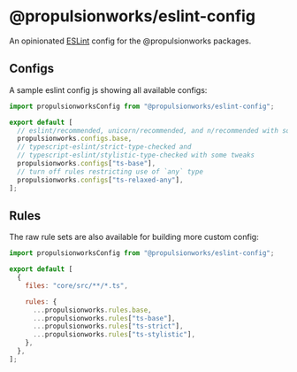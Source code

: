 # @propulsionworks/eslint-config

An opinionated [ESLint](https://eslint.org/) config for the @propulsionworks packages.

## Configs

A sample eslint config js showing all available configs:

```js
import propulsionworksConfig from "@propulsionworks/eslint-config";

export default [
  // eslint/recommended, unicorn/recommended, and n/recommended with some tweaks
  propulsionworks.configs.base,
  // typescript-eslint/strict-type-checked and
  // typescript-eslint/stylistic-type-checked with some tweaks
  propulsionworks.configs["ts-base"],
  // turn off rules restricting use of `any` type
  propulsionworks.configs["ts-relaxed-any"],
];
```

## Rules

The raw rule sets are also available for building more custom config:

```js
import propulsionworksConfig from "@propulsionworks/eslint-config";

export default [
  {
    files: "core/src/**/*.ts",

    rules: {
      ...propulsionworks.rules.base,
      ...propulsionworks.rules["ts-base"],
      ...propulsionworks.rules["ts-strict"],
      ...propulsionworks.rules["ts-stylistic"],
    },
  },
];
```
